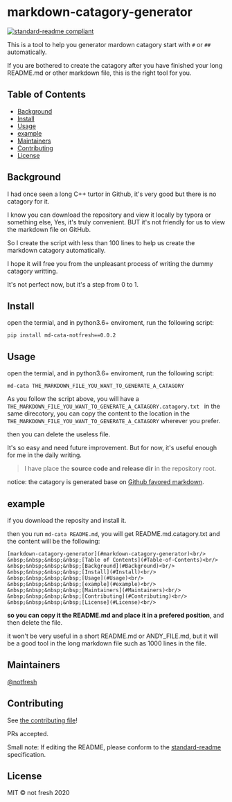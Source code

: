 # markdown-catagory-generator

[![standard-readme compliant](https://img.shields.io/badge/standard--readme-OK-green.svg?style=flat-square)](https://github.com/RichardLitt/standard-readme)

This is a tool to help you generator mardown catagory start with `#` or `##` automatically.

If you are bothered to create the catagory after you have finished your long README.md  or other markdown file, this is the right tool for you.

## Table of Contents

- [Background](#background)
- [Install](#install)
- [Usage](#usage)
- [example](#example)
- [Maintainers](#maintainers)
- [Contributing](#contributing)
- [License](#license)

## Background

I had once seen a long C++ turtor in Github, it's very good but there is no catagory for it.

I know you can download the repository and view it locally by typora or something else,  Yes, it's truly convenient. BUT it's not friendly for us to view the markdown file on GitHub.

So I create the script with less than 100 lines to help us create the markdown catagory automatically.

I hope it will free you from the unpleasant process of writing the dummy catagory writting. 

It's not perfect now, but it's a step from 0 to 1.



## Install

open the termial, and in python3.6+ enviroment, run the following script:

```
pip install md-cata-notfresh==0.0.2
```



## Usage

open the termial, and in python3.6+ enviroment, run the following script:

```
md-cata THE_MARKDOWN_FILE_YOU_WANT_TO_GENERATE_A_CATAGORY
```



As you follow the script above, you will have a `THE_MARKDOWN_FILE_YOU_WANT_TO_GENERATE_A_CATAGORY.catagory.txt ` in the same direcotory, you can copy the content to the location in the `THE_MARKDOWN_FILE_YOU_WANT_TO_GENERATE_A_CATAGORY` wherever you prefer.

then you can delete the useless file.

It's so easy and need future improvement.  But for now, it's useful enough for me in the daily writing.

> I have place the **source code and  release dir** in the repository root.

notice: the catagory is generated base on [Github favored markdown](https://github.github.com/gfm/). 

## example

if you download the reposity and install it.

then you run `md-cata README.md`, you will get README.md.catagory.txt and the content will be the following:

```
[markdown-catagory-generator](#markdown-catagory-generator)<br/>
&nbsp;&nbsp;&nbsp;&nbsp;[Table of Contents](#Table-of-Contents)<br/>
&nbsp;&nbsp;&nbsp;&nbsp;[Background](#Background)<br/>
&nbsp;&nbsp;&nbsp;&nbsp;[Install](#Install)<br/>
&nbsp;&nbsp;&nbsp;&nbsp;[Usage](#Usage)<br/>
&nbsp;&nbsp;&nbsp;&nbsp;[example](#example)<br/>
&nbsp;&nbsp;&nbsp;&nbsp;[Maintainers](#Maintainers)<br/>
&nbsp;&nbsp;&nbsp;&nbsp;[Contributing](#Contributing)<br/>
&nbsp;&nbsp;&nbsp;&nbsp;[License](#License)<br/>
```

**so you can copy it the README.md and place it in a prefered position**, and then delete the file.

it won't be very useful in a short README.md or ANDY_FILE.md, but it will be a good tool in the long markdown file such as 1000 lines in the file.



## Maintainers

[@notfresh](https://github.com/notfresh)

## Contributing

See [the contributing file](contributing.md)!

PRs accepted.

Small note: If editing the README, please conform to the [standard-readme](https://github.com/RichardLitt/standard-readme) specification.

## License

MIT © not fresh 2020

